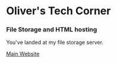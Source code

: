 # Oliver's Tech Corner
### File Storage and HTML hosting
You've landed at my file storage server. 

[Main Website](https://www.oliverstech.tk)
